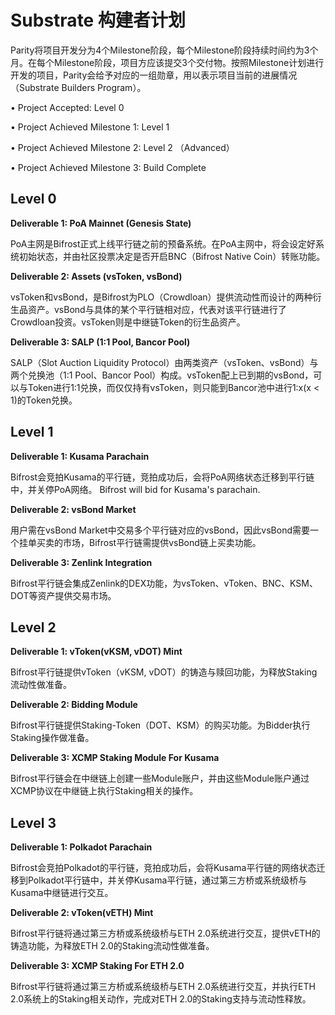 # Substrate 构建者计划

Parity将项目开发分为4个Milestone阶段，每个Milestone阶段持续时间约为3个月。在每个Milestone阶段，项目方应该提交3个交付物。按照Milestone计划进行开发的项目，Parity会给予对应的一组勋章，用以表示项目当前的进展情况（Substrate Builders Program）。

• Project Accepted: Level 0 

• Project Achieved Milestone 1: Level 1 

• Project Achieved Milestone 2: Level 2 （Advanced） 

• Project Achieved Milestone 3: Build Complete

## Level 0 

**Deliverable 1: PoA Mainnet \(Genesis State\)** 

PoA主网是Bifrost正式上线平行链之前的预备系统。在PoA主网中，将会设定好系统初始状态，并由社区投票决定是否开启BNC（Bifrost Native Coin）转账功能。 

**Deliverable 2: Assets \(vsToken, vsBond\)** 

vsToken和vsBond，是Bifrost为PLO（Crowdloan）提供流动性而设计的两种衍生品资产。vsBond与具体的某个平行链相对应，代表对该平行链进行了Crowdloan投资。vsToken则是中继链Token的衍生品资产。 

**Deliverable 3: SALP \(1:1 Pool, Bancor Pool\)** 

SALP（Slot Auction Liquidity Protocol）由两类资产（vsToken、vsBond）与两个兑换池（1:1 Pool、Bancor Pool）构成。vsToken配上已到期的vsBond，可以与Token进行1:1兑换，而仅仅持有vsToken，则只能到Bancor池中进行1:x\(x &lt; 1\)的Token兑换。

## Level 1 

**Deliverable 1: Kusama Parachain**

Bifrost会竞拍Kusama的平行链，竞拍成功后，会将PoA网络状态迁移到平行链中，并关停PoA网络。 Bifrost will bid for Kusama's parachain. 

**Deliverable 2: vsBond Market** 

用户需在vsBond Market中交易多个平行链对应的vsBond，因此vsBond需要一个挂单买卖的市场，Bifrost平行链需提供vsBond链上买卖功能。 

**Deliverable 3: Zenlink Integration** 

Bifrost平行链会集成Zenlink的DEX功能，为vsToken、vToken、BNC、KSM、DOT等资产提供交易市场。 

## Level 2 

**Deliverable 1: vToken\(vKSM, vDOT\) Mint**

Bifrost平行链提供vToken（vKSM, vDOT）的铸造与赎回功能，为释放Staking流动性做准备。 

**Deliverable 2: Bidding Module** 

Bifrost平行链提供Staking-Token（DOT、KSM）的购买功能。为Bidder执行Staking操作做准备。 

**Deliverable 3: XCMP Staking Module For Kusama**

Bifrost平行链会在中继链上创建一些Module账户，并由这些Module账户通过XCMP协议在中继链上执行Staking相关的操作。 

## Level 3 

**Deliverable 1: Polkadot Parachain**

Bifrost会竞拍Polkadot的平行链，竞拍成功后，会将Kusama平行链的网络状态迁移到Polkadot平行链中，并关停Kusama平行链，通过第三方桥或系统级桥与Kusama中继链进行交互。 

**Deliverable 2: vToken\(vETH\) Mint** 

Bifrost平行链将通过第三方桥或系统级桥与ETH 2.0系统进行交互，提供vETH的铸造功能，为释放ETH 2.0的Staking流动性做准备。

**Deliverable 3: XCMP Staking For ETH 2.0** 

Bifrost平行链将通过第三方桥或系统级桥与ETH 2.0系统进行交互，并执行ETH 2.0系统上的Staking相关动作，完成对ETH 2.0的Staking支持与流动性释放。 

